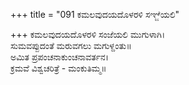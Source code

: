+++
title = "091 ಕಮಲವುದಯದೊಳರಳಿ ಸಞ್ಜೆಯಲಿ"

+++
ಕಮಲವುದಯದೊಳರಳಿ ಸಂಜೆಯಲಿ ಮುಗುಳಾಗಿ।  
ಸುಮವಪ್ಪುದಂತೆ ಮರುವಗಲು ಮಗುಳ್ದಂತು॥  
ಅಮಿತ ಪ್ರಪಂಚನಾಕುಂಚನಾವರ್ತನ।  
ಕ್ರಮವೆ ವಿಶ್ವಚರಿತ್ರೆ - ಮಂಕುತಿಮ್ಮ॥  
